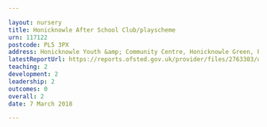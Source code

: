 ```yaml
---

layout: nursery
title: Honicknowle After School Club/playscheme
urn: 117122
postcode: PL5 3PX
address: Honicknowle Youth &amp; Community Centre, Honicknowle Green, Plymouth, PL5 3PX
latestReportUrl: https://reports.ofsted.gov.uk/provider/files/2763303/urn/117122.pdf
teaching: 2
development: 2
leadership: 2
outcomes: 0
overall: 2
date: 7 March 2018

---
```

